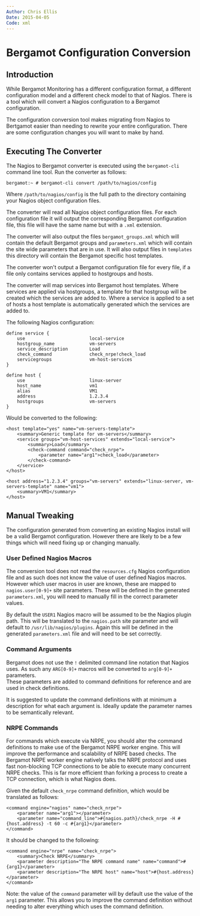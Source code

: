 ```yaml
---
Author: Chris Ellis
Date: 2015-04-05
Code: xml
---
```

# Bergamot Configuration Conversion

## Introduction

While Bergamot Monitoring has a different configuration format, a different 
configuration model and a different check model to that of Nagios. There is a 
tool which will convert a Nagios configuration to a Bergamot configuration.

The configuration conversion tool makes migrating from Nagios to Bertgamot 
easier than needing to rewrite your entire configuration.  There are some 
configuration changes you will want to make by hand.

## Executing The Converter

The Nagios to Bergamot converter is executed using the `bergamot-cli` command 
line tool.  Run the converter as follows:

    bergamot:~ # bergamot-cli convert /path/to/nagios/config

Where `/path/to/nagios/config` is the full path to the directory containing 
your Nagios object configuration files.

The converter will read all Nagios object configuration files.  For each 
configuration file it will output the corresponding Bergamot configuration 
file, this file will have the same name but with a `.xml` extension.

The converter will also output the files `bergamot_groups.xml` which will 
contain the default Bergamot groups and `parameters.xml` which will contain 
the site wide parameters that are in use.  It will also output files in 
`templates` this directory will contain the Bergamot specific host templates.

The converter won't output a Bergamot configuration file for every file, if a 
file only contains services applied to hostgroups and hosts.

The converter will map services into Bergamot host templates.  Where services 
are applied via hostgroups, a template for that hostgroup will be created which 
the services are added to.  Where a service is applied to a set of hosts a host 
template is automatically generated which the services are added to.

The following Nagios configuration:

    define service {
        use                        local-service
        hostgroup_name             vm-servers
        service_description        Load
        check_command              check_nrpe!check_load
        servicegroups              vm-host-services
    }
    
    define host {
        use                        linux-server
        host_name                  vm1
        alias                      VM1
        address                    1.2.3.4
        hostgroups                 vm-servers
    }

Would be converted to the following:

    <host template="yes" name="vm-servers-template">
        <summary>Generic template for vm-servers</summary>
        <service groups="vm-host-services" extends="local-service">
            <summary>Load</summary>
            <check-command command="check_nrpe">
                <parameter name="arg1">check_load</parameter>
            </check-command>
        </service>
    </host>

    <host address="1.2.3.4" groups="vm-servers" extends="linux-server, vm-servers-template" name="vm1">
        <summary>VM1</summary>
    </host>

## Manual Tweaking

The configuration generated from converting an existing Nagios install will be 
a valid Bergamot configuration.  However there are likely to be a few things 
which will need fixing up or changing manually.

### User Defined Nagios Macros

The conversion tool does not read the `resources.cfg` Nagios configuration file 
and as such does not know the value of user defined Nagios macros.  However 
which user macros in user are known, these are mapped to `nagios.user[0-9]+` 
site parameters.  These will be defined in the generated `parameters.xml`, you 
will need to manually fill in the correct parameter values.

By default the `USER1` Nagios macro will be assumed to be the Nagios plugin 
path.  This will be translated to the `nagios.path` site parameter and will 
default to `/usr/lib/nagios/plugins`.  Again this will be defined in the 
generated `parameters.xml` file and will need to be set correctly.

### Command Arguments

Bergamot does not use the `!` delimited command line notation that Nagios uses. 
As such any `ARG[0-9]+` macros will be converted to `arg[0-9]+` parameters.  
These parameters are added to command definitions for reference and are used 
in check definitions.

It is suggested to update the command definitions with at minimum a description 
for what each argument is.  Ideally update the parameter names to be 
semantically relevant.

### NRPE Commands

For commands which execute via NRPE, you should alter the command definitions 
to make use of the Bergamot NRPE worker engine.  This will improve the 
performance and scalability of NRPE based checks.  The Bergamot NRPE worker 
engine natively talks the NRPE protocol and uses fast non-blocking TCP 
connections to be able to execute many concurrent NRPE checks.  This is far 
more efficient than forking a process to create a TCP connection, which is 
what Nagios does.

Given the default `check_nrpe` command definition, which would be translated 
as follows:

    <command engine="nagios" name="check_nrpe">
        <parameter name="arg1"></parameter>
        <parameter name="command_line">#{nagios.path}/check_nrpe -H #{host.address} -t 60 -c #{arg1}</parameter>
    </command>

It should be changed to the following:

    <command engine="nrpe" name="check_nrpe">
        <summary>Check NRPE</summary>
        <parameter description="The NRPE command name" name="command">#{arg1}</parameter>
        <parameter description="The NRPE host" name="host">#{host.address}</parameter>
    </command>

Note: the value of the `command` parameter will by default use the value of the 
`arg1` parameter.  This allows you to improve the command definition without 
needing to alter everything which uses the command definition.


